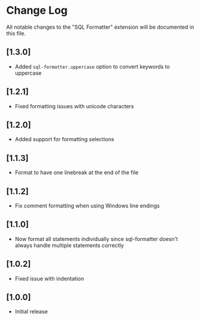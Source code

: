 # Change Log

All notable changes to the "SQL Formatter" extension will be documented in this file.

## [1.3.0]

- Added `sql-formatter.uppercase` option to convert keywords to uppercase

## [1.2.1]

- Fixed formatting issues with unicode characters

## [1.2.0]

- Added support for formatting selections

## [1.1.3]

- Format to have one linebreak at the end of the file

## [1.1.2]

- Fix comment formatting when using Windows line endings

## [1.1.0]

- Now format all statements individually since sql-formatter doesn't always handle multiple statements correctly

## [1.0.2]

- Fixed issue with indentation

## [1.0.0]

- Initial release
